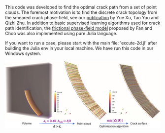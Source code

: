 This code was developed to find the optimal crack path from a set of point clouds. 
The foremost motivation is to find the discrete crack topology from the smeared crack phase-field, see our [publication](https://doi.org/10.1002/nme.7249)  by Yue Xu, Tao You and Qizhi Zhu.
In addition to basic supervised learning algorithms used for crack path identification, the [frictional phase-field model](https://doi.org/10.1002/nme.6242) proposed by Fan and Choo was also implemented using pure Julia language.

If you want to run a case, please start with the main file: 'excute-2d.jl' after building the Julia env in your local machine. We have run this code in our Windows system.

![Definition of phase-field point cloud and discrete crack path](./concept_diagram.jpg "Reconstruct discrete crack path")
